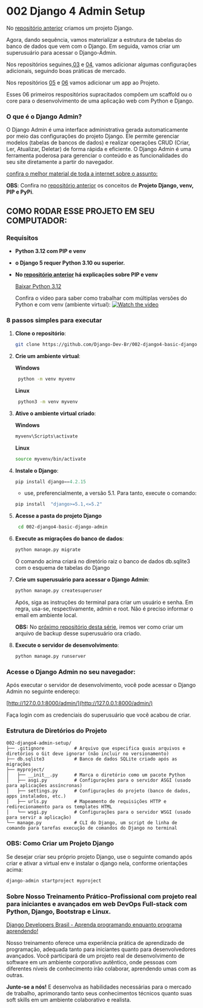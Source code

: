 
# 002 Django 4 Admin Setup

No [repositório anterior](https://github.com/Django-Dev-Br/001-django4-basic-project) criamos um projeto Django. 

Agora, dando sequência, vamos materializar a estrutura de tabelas do banco de dados que vem com o Django. Em seguida, vamos criar um superusuário para acessar o Django-Admin. 

Nos repositórios seguines,[03](https://github.com/Django-Dev-Br/003-django-4-fixtures) e [04](https://github.com/Django-Dev-Br/004-django-4-dot-env-file), vamos adicionar algumas configurações adicionais, seguindo boas práticas de mercado.

Nos repositórios [05](https://github.com/Django-Dev-Br/005-Django-4-Basic-App) e [06](https://github.com/Django-Dev-Br/006-Django-4-Basic-App-2) vamos adicionar um app ao Projeto. 

Esses 06 primeiros respositórios supracitados compõem um scaffold ou o core para o desenvolvimento de uma aplicação web com Python e Django. 

### O que é o Django Admin?

O Django Admin é uma interface administrativa gerada automaticamente por meio das configurações do projeto Django. Ele permite gerenciar modelos (tabelas de bancos de dados) e realizar operações CRUD (Criar, Ler, Atualizar, Deletar) de forma rápida e eficiente. O Django Admin é uma ferramenta poderosa para gerenciar o conteúdo e as funcionalidades do seu site diretamente a partir do navegador.

[confira o melhor material de toda a internet sobre o assunto:](https://books.agiliq.com/projects/django-admin-cookbook/en/latest/)

**OBS**: Confira no [repositório anterior](https://github.com/Django-Dev-Br/001-django4-basic-project) os conceitos de **Projeto Django, venv, PIP e PyPi**. 

## COMO RODAR ESSE PROJETO EM SEU COMPUTADOR:

### Requisitos

- **Python 3.12 com PIP e venv**
-  **o Django 5 requer Python 3.10 ou superior.**

- **No [repositório anterior](https://github.com/Django-Dev-Br/001-django4-basic-project) há explicações sobre PIP e venv**

  [Baixar Python 3.12](https://www.python.org/downloads/release/python-3122/)

  Confira o vídeo para saber como trabalhar com múltiplas versões do Python e com venv (ambiente virtual):
  [![Watch the video](https://img.youtube.com/vi/eetDeQrv0Rs/0.jpg)](https://youtu.be/eetDeQrv0Rs)


### 8 passos simples para executar

1. **Clone o repositório**:
    ```bash
    git clone https://github.com/Django-Dev-Br/002-django4-basic-django-admin.git
    ```

2. **Crie um ambiente virtual**:
   
    **Windows**
    ```bash
     python -m venv myvenv  
    ```
   **Linux**
    ```bash
     python3 -m venv myvenv  
    ```

3. **Ative o ambiente virtual criado**:
   
    **Windows**
    ```bash
    myvenv\Scripts\activate  
    ```

   **Linux**
    ```bash
    source myvenv/bin/activate  
    ```

4. **Instale o Django**:
    ```python
    pip install django==4.2.15
    ```
    - use, preferencialmente, a versão 5.1. Para tanto, execute o comando:

     ```bash
    pip install  "django>=5.1,<=5.2"
    ```

5. **Acesse a pasta do projeto Django**
   ```bash
    cd 002-django4-basic-django-admin
    ```
   
6. **Execute as migrações do banco de dados**:
    ```bash
    python manage.py migrate
    ```
    O comando acima criará no diretório raiz o banco de dados db.sqlite3 com o esquema de tabelas do Django

7. **Crie um superusuário para acessar o Django Admin**:
    ```bash
    python manage.py createsuperuser
    ```
    Após, siga as instruções do terminal para criar um usuário e senha. Em regra, usa-se, respectivamente, admin e root. Não é preciso informar o email em ambiente local.

   **OBS:** No [próximo repositório desta série](https://github.com/Django-Dev-Br/003-django-4-fixtures), iremos ver como criar um arquivo de backup desse superusuário ora criado.

8. **Execute o servidor de desenvolvimento**:
    ```bash
    python manage.py runserver
    ```

### Acesse o Django Admin no seu navegador:

Após executar o servidor de desenvolvimento, você pode acessar o Django Admin no seguinte endereço:

[http://127.0.0.1:8000/admin/](http://127.0.0.1:8000/admin/)

Faça login com as credenciais do superusuário que você acabou de criar.


### Estrutura de Diretórios do Projeto

```
002-django4-admin-setup/
├── .gitignore           # Arquivo que especifica quais arquivos e diretórios o Git deve ignorar (não incluir no versionamento)
├── db.sqlite3           # Banco de dados SQLite criado após as migrações
├── myproject/
│   ├── __init__.py      # Marca o diretório como um pacote Python
│   ├── asgi.py          # Configurações para o servidor ASGI (usado para aplicações assíncronas)
│   ├── settings.py      # Configurações do projeto (banco de dados, apps instalados, etc.)
│   ├── urls.py          # Mapeamento de requisições HTTP e redirecionamento para os templates HTML
│   └── wsgi.py          # Configurações para o servidor WSGI (usado para servir a aplicação)
└── manage.py            # CLI do Django, um script de linha de comando para tarefas execução de comandos do Django no terminal
```

### OBS: Como Criar um Projeto Django

Se desejar criar seu próprio projeto Django, use o seguinte comando após criar e ativar a virtual env e instalar o django nela, conforme orientações acima:

```bash
django-admin startproject myproject
```

### Sobre Nosso Treinamento Prático-Profissional com projeto real para iniciantes e avançados em web DevOps Full-stack com Python, Django, Bootstrap e Linux.

[Django Developers Brasil - Aprenda programando enquanto programa aprendendo!](https://django.dev.br/)

Nosso treinamento oferece uma experiência prática de aprendizado de programação, adequada tanto para iniciantes quanto para desenvolvedores avançados. Você participará de um projeto real de desenvolvimento de software em um ambiente corporativo autêntico, onde pessoas com diferentes níveis de conhecimento irão colaborar, aprendendo umas com as outras.

**Junte-se a nós!** E desenvolva as habilidades necessárias para o mercado de trabalho, aprimorando tanto seus conhecimentos técnicos quanto suas soft skills em um ambiente colaborativo e realista.
